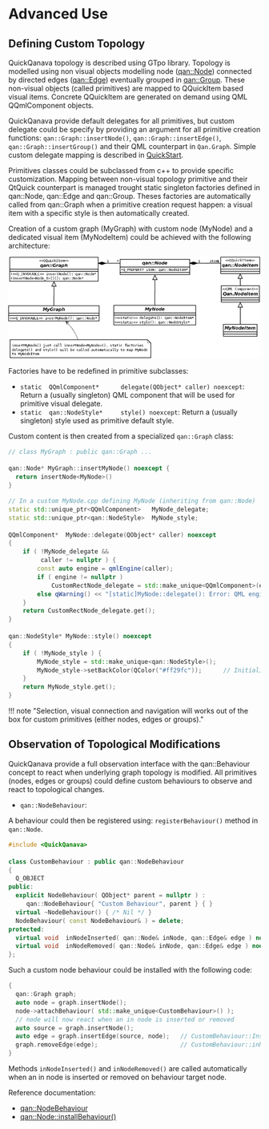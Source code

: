 Advanced Use 
============================

Defining Custom Topology
------------------

QuickQanava topology is described using GTpo library. Topology is modelled using non visual objects modelling node ([qan::Node](http://www.destrat.io/quickqanava/doc/classqan_1_1_node.html)) connected by directed edges ([qan::Edge](http://www.destrat.io/quickqanava/doc/classqan_1_1_edge.html)) eventually grouped in [qan::Group](http://www.destrat.io/quickqanava/doc/classqan_1_1_group.html). These non-visual objects (called primitives) are mapped to QQuickItem based visual items. Concrete QQuickItem are generated on demand using QML QQmlComponent objects. 

QuickQanava provide default delegates for all primitives, but custom delegate could be specify by providing an argument for all primitive creation functions: `qan::Graph::insertNode()`, `qan::Graph::insertEdge()`, `qan::Graph::insertGroup()` and their QML counterpart in `Qan.Graph`. Simple custom delegate mapping is described in [QuickStart](http://www.destrat.io/quickqanava/gettingstarted/index.html#displaying-custom-nodes).

Primitives classes could be subclassed from c++ to provide specific customization. Mapping between non-visual topology primitive and their QtQuick counterpart is managed trought static singleton factories defined in qan::Node, qan::Edge and qan::Group. Theses factories are automatically called from qan::Graph when a primitive creation request happen: a visual item with a specific style is then automatically created.

Creation of a custom graph (MyGraph) with custom node (MyNode) and a dedicated visual item (MyNodeItem) could be achieved with the following architecture:

![Graph Class Diagram](advanced/class-custom-nodes.png)

Factories have to be redefined in primitive subclasses:

  - `static  QQmlComponent*      delegate(QObject* caller) noexcept`: Return a (usually singleton) QML component that will be used for primitive visual delegate.
  - `static  qan::NodeStyle*     style() noexcept`: Return a (usually singleton) style used as primitive default style.

Custom content is then created from a specialized `qan::Graph` class:

``` cpp hl_lines="4"
// class MyGraph : public qan::Graph ...

qan::Node* MyGraph::insertMyNode() noexcept {
  return insertNode<MyNode>()
}
```

``` cpp 
// In a custom MyNode.cpp defining MyNode (inheriting from qan::Node)
static std::unique_ptr<QQmlComponent>   MyNode_delegate;
static std::unique_ptr<qan::NodeStyle>  MyNode_style;

QQmlComponent*  MyNode::delegate(QObject* caller) noexcept
{
    if ( !MyNode_delegate &&
         caller != nullptr ) {
        const auto engine = qmlEngine(caller);
        if ( engine != nullptr )
            CustomRectNode_delegate = std::make_unique<QQmlComponent>(engine, "qrc:/MyNode.qml");
        else qWarning() << "[static]MyNode::delegate(): Error: QML engine is nullptr.";
    }
    return CustomRectNode_delegate.get();
}

qan::NodeStyle* MyNode::style() noexcept
{
    if ( !MyNode_style ) {
        MyNode_style = std::make_unique<qan::NodeStyle>();
        MyNode_style->setBackColor(QColor("#ff29fc"));		// Initialize primitive default style here
    }
    return MyNode_style.get();
}
```

!!! note "Selection, visual connection and navigation will works out of the box for custom primitives (either nodes, edges or groups)."

Observation of Topological Modifications
------------------

QuickQanava provide a full observation interface with the qan::Behaviour concept to react when underlying graph topology is modified. All primitives (nodes, edges or groups) could define custom behaviours to observe and react to topological changes.

- `qan::NodeBehaviour`: 

A behaviour could then be registered using: `registerBehaviour()` method in `qan::Node`.

``` cpp hl_lines="12 13"
#include <QuickQanava>

class CustomBehaviour : public qan::NodeBehaviour
{
  Q_OBJECT
public:
  explicit NodeBehaviour( QObject* parent = nullptr ) :
     qan::NodeBehaviour{ "Custom Behaviour", parent } { }
  virtual ~NodeBehaviour() { /* Nil */ } 
  NodeBehaviour( const NodeBehaviour& ) = delete;
protected:
  virtual void  inNodeInserted( qan::Node& inNode, qan::Edge& edge ) noexcept override;
  virtual void  inNodeRemoved( qan::Node& inNode, qan::Edge& edge ) noexcept override;
};
```

Such a custom node behaviour could be installed with the following code:

``` cpp hl_lines="4"
{
  qan::Graph graph;
  auto node = graph.insertNode();
  node->attachBehaviour( std::make_unique<CustomBehaviour>() );
  // node will now react when an in node is inserted or removed
  auto source = graph.insertNode();
  auto edge = graph.insertEdge(source, node);   // CustomBehaviour::Inserted() called
  graph.removeEdge(edge);						// CustomBehaviour::inNodeRemoved() called
}
```

Methods `inNodeInserted()` and `inNodeRemoved()` are called automatically when an in node is inserted or removed on behaviour target node.

Reference documentation:

  - [qan::NodeBehaviour](http://www.destrat.io/quickqanava/doc/classqan_1_1_node_behaviour.html)
  - [qan::Node::installBehaviour()](http://www.destrat.io/quickqanava/doc/classqan_1_1_node.html#af7f55d1894caae050bfdfc31d37166c3)
  
